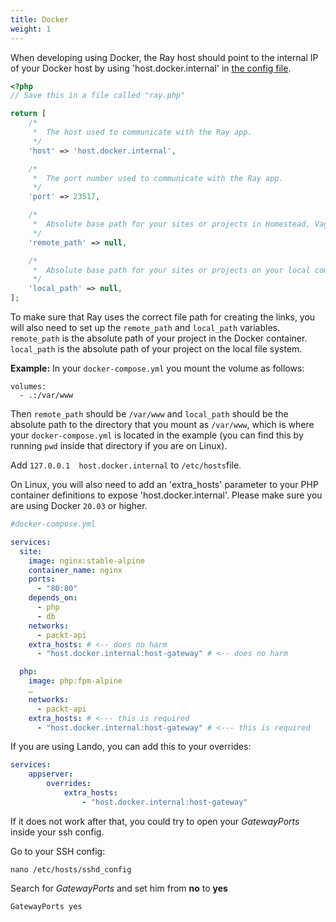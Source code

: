 ```yaml
---
title: Docker
weight: 1
---
```


When developing using Docker, the Ray host should point to the internal IP of your Docker host by using 'host.docker.internal' in [the config file](/docs/php/vanilla-php/configuration).

```php
<?php
// Save this in a file called "ray.php"

return [
    /*
     *  The host used to communicate with the Ray app.
     */
    'host' => 'host.docker.internal',

    /*
     *  The port number used to communicate with the Ray app.
     */
    'port' => 23517,

    /*
     *  Absolute base path for your sites or projects in Homestead, Vagrant, Docker, or another remote development server.
     */
    'remote_path' => null,

    /*
     *  Absolute base path for your sites or projects on your local computer where your IDE or code editor is running on.
     */
    'local_path' => null,
];
```

To make sure that Ray uses the correct file path for creating the links, you will also need to set up the `remote_path` and `local_path` variables. `remote_path` is the absolute path of your project in the Docker container. `local_path` is the absolute path of your project on the local file system.

**Example:**
In your `docker-compose.yml` you mount the volume as follows:
```
volumes:
  - .:/var/www
```
Then `remote_path` should be `/var/www` and `local_path` should be the absolute path to the directory that you
mount as `/var/www`, which is where your `docker-compose.yml` is located in the example (you can find this by
running `pwd` inside that directory if you are on Linux).

Add `127.0.0.1 	host.docker.internal` to `/etc/hosts`file.

On Linux, you will also need to add an 'extra_hosts' parameter to your PHP container definitions to expose 'host.docker.internal'. Please make sure you are using Docker `20.03` or higher.
```yaml
#docker-compose.yml

services:
  site:
    image: nginx:stable-alpine
    container_name: nginx
    ports:
      - "80:80"
    depends_on:
      - php
      - db
    networks:
      - packt-api
    extra_hosts: # <-- does no harm
      - "host.docker.internal:host-gateway" # <-- does no harm

  php:
    image: php:fpm-alpine
    …
    networks:
      - packt-api
    extra_hosts: # <--- this is required
      - "host.docker.internal:host-gateway" # <--- this is required

```

If you are using Lando, you can add this to your overrides:
```yaml
services:
    appserver:
        overrides:
            extra_hosts:
                - "host.docker.internal:host-gateway"
```

If it does not work after that, you could try to open your *GatewayPorts* inside your ssh config.

Go to your SSH config:

```shell
nano /etc/hosts/sshd_config
```

Search for *GatewayPorts* and set him from **no** to **yes**
```text
GatewayPorts yes
```
